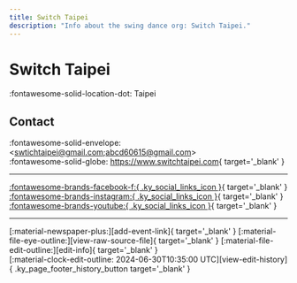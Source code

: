 ```yaml
---
title: Switch Taipei
description: "Info about the swing dance org: Switch Taipei."
---
```


# Switch Taipei

:fontawesome-solid-location-dot: Taipei  


## Contact

:fontawesome-solid-envelope: <swtichtaipei@gmail.com;abcd60615@gmail.com>  
:fontawesome-solid-globe: <https://www.switchtaipei.com>{ target='_blank' }  

---

 [:fontawesome-brands-facebook-f:{ .ky_social_links_icon }](https://www.facebook.com/switchtaipei){ target='_blank' } [:fontawesome-brands-instagram:{ .ky_social_links_icon }](https://instagram.com/switchtaipei_pridevoice){ target='_blank' } [:fontawesome-brands-youtube:{ .ky_social_links_icon }](https://youtube.com/switchtaipei19){ target='_blank' }

---

<div class="ky_page_footer" markdown>
<div class="ky_page_footer_trailing" markdown="span">
[:material-newspaper-plus:][add-event-link]{ target='_blank' }
[:material-file-eye-outline:][view-raw-source-file]{ target='_blank' }
[:material-file-edit-outline:][edit-info]{ target='_blank' }
</div>
<div class="ky_page_footer_leading" markdown="span">
[:material-clock-edit-outline: 2024-06-30T10:35:00 UTC][view-edit-history]{ .ky_page_footer_history_button target='_blank' }
</div>
</div>

[add-event-link]: https://github.com/swingdance/events/issues/new?assignees=&labels=add+event&projects=&template=02-add_entity.yml&title=%5Btw%5D%20%3CName%3E&region=tw&province=Taipei&city=Taipei&org_id=switch-taipei "Add Event"
[view-raw-source-file]: https://github.com/swingdance/orgs/blob/main/tw/switch-taipei.json "View Raw Source File"
[edit-info]: https://github.com/swingdance/orgs/issues/new?assignees=&labels=update+org&projects=&template=03-update_entity.yml&title=%5Btw%5D%20Switch%20Taipei&region=tw&id=switch-taipei&name=Switch%20Taipei "Edit Info"

[view-edit-history]: https://github.com/swingdance/orgs/commits/main/tw/switch-taipei.json "View Edit History"
